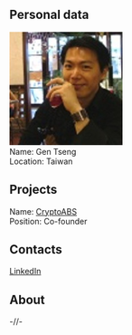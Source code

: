 ## Personal data
![gen tseng photo](photo/gen_tseng.jpg)  
Name:   Gen Tseng  
Location: Taiwan  
## Projects 
Name: [CryptoABS](../projects/cryptoabs.md)  
Position: Co-founder   
## Contacts
[LinkedIn](https://www.linkedin.com/in/gen-jj-tseng-b141024/)    
## About
-//-
